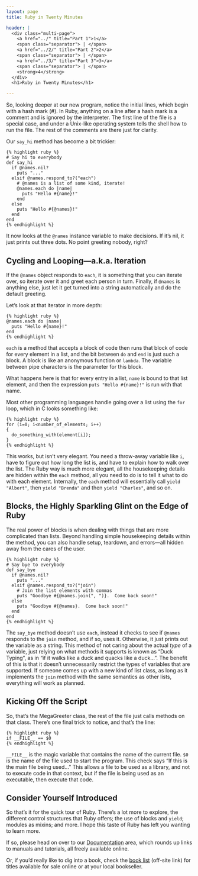 ```yaml
---
layout: page
title: Ruby in Twenty Minutes

header: |
  <div class="multi-page">
    <a href="../" title="Part 1">1</a>
    <span class="separator"> | </span>
    <a href="../2/" title="Part 2">2</a>
    <span class="separator"> | </span>
    <a href="../3/" title="Part 3">3</a>
    <span class="separator"> | </span>
    <strong>4</strong>
  </div>
  <h1>Ruby in Twenty Minutes</h1>

---
```


So, looking deeper at our new program, notice the initial lines, which
begin with a hash mark (#). In Ruby, anything on a line after a hash mark
is a comment and is ignored by the interpreter. The first line of the file
is a  special case, and under  a Unix-like operating  system tells the
shell how  to run the file.  The  rest of the comments  are there just
for clarity.

Our `say_hi` method has become a bit trickier:

    {% highlight ruby %}
    # Say hi to everybody
    def say_hi
      if @names.nil?
        puts "..."
      elsif @names.respond_to?("each")
        # @names is a list of some kind, iterate!
        @names.each do |name|
          puts "Hello #{name}!"
        end
      else
        puts "Hello #{@names}!"
      end
    end
    {% endhighlight %}

It now  looks at the `@names` instance variable to make decisions.
If it&#8217;s nil,  it just prints  out three dots. No point
greeting nobody, right?

## Cycling and Looping&#8212;a.k.a. Iteration

If the `@names` object responds to `each`, it is  something that you can
iterate over, so iterate over it and greet each person in turn.
Finally, if `@names` is anything else, just let it get turned into 
a string automatically  and do  the
default greeting.

Let&#8217;s look at that iterator in more depth:

    {% highlight ruby %}
    @names.each do |name|
      puts "Hello #{name}!"
    end
    {% endhighlight %}

`each` is a method that accepts a block of code then runs that block
of code for every element in a  list, and the bit  between `do` and
`end` is just  such a block.  A block is  like an anonymous function
or `lambda`.  The variable  between pipe characters is the parameter
for this block.

What happens here  is that for every entry in a  list, `name` is bound
to that list element, and  then the expression `puts "Hello #{name}!"`
is run with that name.

Most other  programming languages handle  going over a list  using the
`for` loop, which in C looks something like:

    {% highlight ruby %}
    for (i=0; i<number_of_elements; i++)
    {
      do_something_with(element[i]);
    }
    {% endhighlight %}

This works, but isn&#8217;t very elegant. You need a throw-away variable
like `i`, have to figure out how long the list  is, and have to
explain how to walk over the list. The Ruby way is much more
elegant, all the housekeeping details are hidden  within the `each`
method,  all you  need to  do is  to tell  it what  to do  with each
element. Internally, the `each` method  will essentially call
`yield "Albert"`, then `yield "Brenda"` and then  `yield "Charles"`, 
and so on.

## Blocks, the Highly Sparkling Glint on the Edge of Ruby

The real  power of blocks  is when dealing  with things that  are more
complicated  than   lists.  Beyond handling simple
housekeeping  details within the  method, you can also  handle setup,
teardown, and errors&#8212;all hidden away from the cares of the user.

    {% highlight ruby %}
    # Say bye to everybody
    def say_bye
      if @names.nil?
        puts "..."
      elsif @names.respond_to?("join")
        # Join the list elements with commas
        puts "Goodbye #{@names.join(", ")}.  Come back soon!"
      else
        puts "Goodbye #{@names}.  Come back soon!"
      end
    end
    {% endhighlight %}

The `say_bye` method doesn&#8217;t use `each`, instead it checks to see if
`@names`  responds  to  the  `join`  method, and  if  so,  uses  it.
Otherwise, it just prints out the variable as a string.  This method
of not caring about the actual _type_ of a variable, just relying on
what methods  it supports is  known as &#8220;Duck  Typing&#8221;, as in  &#8220;if it
walks like a duck  and quacks  like a duck&#8230;&#8221;.  The benefit of this
is  that it doesn&#8217;t  unnecessarily restrict  the types  of variables
that are  supported.  If someone  comes up with  a new kind  of list
class,  as long as  it implements  the `join`  method with  the same
semantics as other lists, everything will work as planned.

## Kicking Off the Script

So,  that&#8217;s the MegaGreeter  class, the  rest of  the file  just calls
methods on that class.  There&#8217;s  one final trick to notice, and that&#8217;s
the line:

    {% highlight ruby %}
    if __FILE__ == $0
    {% endhighlight %}

`__FILE__` is the magic variable that contains the name of the current
file.  `$0` is  the name of the file used to  start the program.  This
check says  &#8220;If this is  the main file  being used&#8230;&#8221;  This  allows a
file to be used as a library, and not to execute code in that context,
but if  the file  is being  used as an  executable, then  execute that
code.

## Consider Yourself Introduced

So  that&#8217;s it  for the  quick tour  of Ruby.   There&#8217;s a  lot  more to
explore, the different control structures that Ruby offers; the use of
blocks and `yield`; modules as mixins; and more.  I hope this taste of
Ruby has left you wanting to learn more.

If so, please head on over to our [Documentation](/en/documentation/) area,
which rounds up links to manuals and tutorials, all freely available online.

Or, if you&#8217;d really like to dig into a book, check the
[book list](http://www.ruby-doc.org/bookstore) (off-site link)
for titles available for sale online or at your local bookseller.
